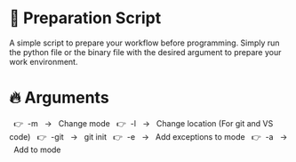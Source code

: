 # :muscle: Preparation Script

A simple script to prepare your workflow before programming. Simply run the python file or the binary file with the desired argument to prepare your work environment.


# :fire: Arguments
&nbsp; :point_right:&nbsp; -m &nbsp; &#8594; &nbsp; Change mode
&nbsp; :point_right:&nbsp; -l &nbsp; &#8594; &nbsp; Change location (For git and VS code)
&nbsp; :point_right:&nbsp; -git &nbsp; &#8594; &nbsp; git init
&nbsp; :point_right:&nbsp; -e &nbsp; &#8594; &nbsp; Add exceptions to mode
&nbsp; :point_right:&nbsp; -a &nbsp; &#8594; &nbsp; Add to mode
